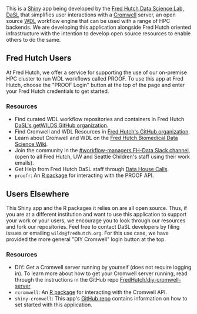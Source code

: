 This is a [Shiny](https://shiny.posit.co/) app being developed by the [Fred Hutch Data Science Lab, DaSL](https://hutchdatascience.org/) that simplifies user interactions with a [Cromwell](https://cromwell.readthedocs.io/en/stable/) server, an open source [WDL](https://openwdl.org/) workflow engine that can be used with a range of HPC backends. We are developing this application alongside Fred Hutch oriented infrastructure with the intention to develop open source resources to enable others to do the same.

## Fred Hutch Users
At Fred Hutch, we offer a service for supporting the use of our on-premise HPC cluster to run WDL workflows called PROOF.  To use this app at Fred Hutch, choose the "PROOF Login" button at the top of the page and enter your Fred Hutch credentials to get started.

### Resources
- Find curated WDL workflow repositories and containers in Fred Hutch [DaSL's getWILDS GitHub organization](https://github.com/orgs/getwilds/repositories?q=wdl).
- Find Cromwell and WDL Resources in [Fred Hutch's GitHub organization](https://github.com/FredHutch?utf8=%E2%9C%93&q=wdl+OR+cromwell&type=&language=).
- Learn about Cromwell and WDL on the [Fred Hutch Biomedical Data Science Wiki](https://sciwiki.fredhutch.org/compdemos/Cromwell/).
- Join the community in the [#workflow-managers FH-Data Slack channel](https://fhdata.slack.com/archives/CJFP1NYSZ), (open to all Fred Hutch, UW and Seattle Children's staff using their work emails).
- Get Help from Fred Hutch DaSL staff through [Data House Calls](https://hutchdatascience.org/datahousecalls/).
- `proofr`:  An [R package](https://github.com/getwilds/proofr) for interacting with the PROOF API.

## Users Elsewhere
This Shiny app and the R packages it relies on are all open source.  Thus, if you are at a different institution and want to use this application to support your work or your users, we encourage you to look through our resources and fork our repositories.  Feel free to contact DaSL developers by filing issues or emailing `wilds@fredhutch.org`. For this use case, we have provided the more general "DIY Cromwell" login button at the top.

### Resources
- DIY: Get a Cromwell server running by yourself (does not require logging in). To learn more about how to get your Cromwell server running, read through the instructions in the GitHub repo [FredHutch/diy-cromwell-server](https://github.com/FredHutch/diy-cromwell-server)
- `rcromwell`:  An [R package](https://github.com/getwilds/rcromwell) for interacting with the Cromwell API.
- `shiny-cromwell`:  This app's [GitHub repo](https://github.com/FredHutch/shiny-cromwell) contains information on how to set started with this application.
